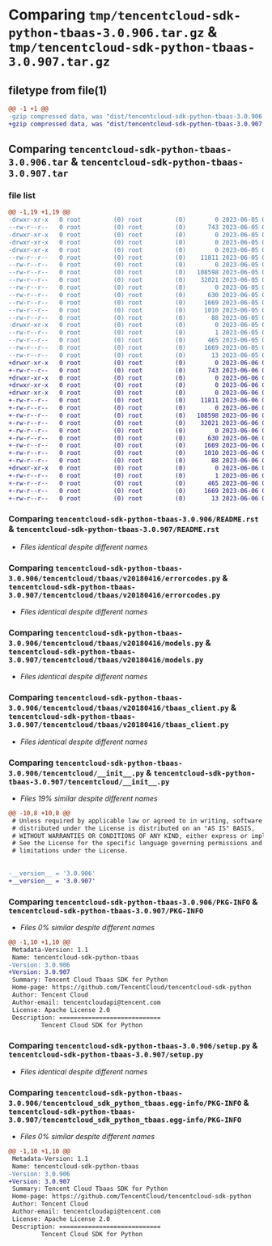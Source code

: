 # Comparing `tmp/tencentcloud-sdk-python-tbaas-3.0.906.tar.gz` & `tmp/tencentcloud-sdk-python-tbaas-3.0.907.tar.gz`

## filetype from file(1)

```diff
@@ -1 +1 @@
-gzip compressed data, was "dist/tencentcloud-sdk-python-tbaas-3.0.906.tar", last modified: Mon Jun  5 00:42:28 2023, max compression
+gzip compressed data, was "dist/tencentcloud-sdk-python-tbaas-3.0.907.tar", last modified: Tue Jun  6 02:34:56 2023, max compression
```

## Comparing `tencentcloud-sdk-python-tbaas-3.0.906.tar` & `tencentcloud-sdk-python-tbaas-3.0.907.tar`

### file list

```diff
@@ -1,19 +1,19 @@
-drwxr-xr-x   0 root         (0) root         (0)        0 2023-06-05 00:42:28.000000 tencentcloud-sdk-python-tbaas-3.0.906/
--rw-r--r--   0 root         (0) root         (0)      743 2023-06-05 00:42:28.000000 tencentcloud-sdk-python-tbaas-3.0.906/README.rst
-drwxr-xr-x   0 root         (0) root         (0)        0 2023-06-05 00:42:28.000000 tencentcloud-sdk-python-tbaas-3.0.906/tencentcloud/
-drwxr-xr-x   0 root         (0) root         (0)        0 2023-06-05 00:42:28.000000 tencentcloud-sdk-python-tbaas-3.0.906/tencentcloud/tbaas/
-drwxr-xr-x   0 root         (0) root         (0)        0 2023-06-05 00:42:28.000000 tencentcloud-sdk-python-tbaas-3.0.906/tencentcloud/tbaas/v20180416/
--rw-r--r--   0 root         (0) root         (0)    11811 2023-06-05 00:42:28.000000 tencentcloud-sdk-python-tbaas-3.0.906/tencentcloud/tbaas/v20180416/errorcodes.py
--rw-r--r--   0 root         (0) root         (0)        0 2023-06-05 00:42:28.000000 tencentcloud-sdk-python-tbaas-3.0.906/tencentcloud/tbaas/v20180416/__init__.py
--rw-r--r--   0 root         (0) root         (0)   108598 2023-06-05 00:42:28.000000 tencentcloud-sdk-python-tbaas-3.0.906/tencentcloud/tbaas/v20180416/models.py
--rw-r--r--   0 root         (0) root         (0)    32021 2023-06-05 00:42:28.000000 tencentcloud-sdk-python-tbaas-3.0.906/tencentcloud/tbaas/v20180416/tbaas_client.py
--rw-r--r--   0 root         (0) root         (0)        0 2023-06-05 00:42:28.000000 tencentcloud-sdk-python-tbaas-3.0.906/tencentcloud/tbaas/__init__.py
--rw-r--r--   0 root         (0) root         (0)      630 2023-06-05 00:42:28.000000 tencentcloud-sdk-python-tbaas-3.0.906/tencentcloud/__init__.py
--rw-r--r--   0 root         (0) root         (0)     1669 2023-06-05 00:42:28.000000 tencentcloud-sdk-python-tbaas-3.0.906/PKG-INFO
--rw-r--r--   0 root         (0) root         (0)     1010 2023-06-05 00:42:28.000000 tencentcloud-sdk-python-tbaas-3.0.906/setup.py
--rw-r--r--   0 root         (0) root         (0)       88 2023-06-05 00:42:28.000000 tencentcloud-sdk-python-tbaas-3.0.906/setup.cfg
-drwxr-xr-x   0 root         (0) root         (0)        0 2023-06-05 00:42:28.000000 tencentcloud-sdk-python-tbaas-3.0.906/tencentcloud_sdk_python_tbaas.egg-info/
--rw-r--r--   0 root         (0) root         (0)        1 2023-06-05 00:42:28.000000 tencentcloud-sdk-python-tbaas-3.0.906/tencentcloud_sdk_python_tbaas.egg-info/dependency_links.txt
--rw-r--r--   0 root         (0) root         (0)      465 2023-06-05 00:42:28.000000 tencentcloud-sdk-python-tbaas-3.0.906/tencentcloud_sdk_python_tbaas.egg-info/SOURCES.txt
--rw-r--r--   0 root         (0) root         (0)     1669 2023-06-05 00:42:28.000000 tencentcloud-sdk-python-tbaas-3.0.906/tencentcloud_sdk_python_tbaas.egg-info/PKG-INFO
--rw-r--r--   0 root         (0) root         (0)       13 2023-06-05 00:42:28.000000 tencentcloud-sdk-python-tbaas-3.0.906/tencentcloud_sdk_python_tbaas.egg-info/top_level.txt
+drwxr-xr-x   0 root         (0) root         (0)        0 2023-06-06 02:34:56.000000 tencentcloud-sdk-python-tbaas-3.0.907/
+-rw-r--r--   0 root         (0) root         (0)      743 2023-06-06 02:34:56.000000 tencentcloud-sdk-python-tbaas-3.0.907/README.rst
+drwxr-xr-x   0 root         (0) root         (0)        0 2023-06-06 02:34:56.000000 tencentcloud-sdk-python-tbaas-3.0.907/tencentcloud/
+drwxr-xr-x   0 root         (0) root         (0)        0 2023-06-06 02:34:56.000000 tencentcloud-sdk-python-tbaas-3.0.907/tencentcloud/tbaas/
+drwxr-xr-x   0 root         (0) root         (0)        0 2023-06-06 02:34:56.000000 tencentcloud-sdk-python-tbaas-3.0.907/tencentcloud/tbaas/v20180416/
+-rw-r--r--   0 root         (0) root         (0)    11811 2023-06-06 02:34:56.000000 tencentcloud-sdk-python-tbaas-3.0.907/tencentcloud/tbaas/v20180416/errorcodes.py
+-rw-r--r--   0 root         (0) root         (0)        0 2023-06-06 02:34:56.000000 tencentcloud-sdk-python-tbaas-3.0.907/tencentcloud/tbaas/v20180416/__init__.py
+-rw-r--r--   0 root         (0) root         (0)   108598 2023-06-06 02:34:56.000000 tencentcloud-sdk-python-tbaas-3.0.907/tencentcloud/tbaas/v20180416/models.py
+-rw-r--r--   0 root         (0) root         (0)    32021 2023-06-06 02:34:56.000000 tencentcloud-sdk-python-tbaas-3.0.907/tencentcloud/tbaas/v20180416/tbaas_client.py
+-rw-r--r--   0 root         (0) root         (0)        0 2023-06-06 02:34:56.000000 tencentcloud-sdk-python-tbaas-3.0.907/tencentcloud/tbaas/__init__.py
+-rw-r--r--   0 root         (0) root         (0)      630 2023-06-06 02:34:56.000000 tencentcloud-sdk-python-tbaas-3.0.907/tencentcloud/__init__.py
+-rw-r--r--   0 root         (0) root         (0)     1669 2023-06-06 02:34:56.000000 tencentcloud-sdk-python-tbaas-3.0.907/PKG-INFO
+-rw-r--r--   0 root         (0) root         (0)     1010 2023-06-06 02:34:56.000000 tencentcloud-sdk-python-tbaas-3.0.907/setup.py
+-rw-r--r--   0 root         (0) root         (0)       88 2023-06-06 02:34:56.000000 tencentcloud-sdk-python-tbaas-3.0.907/setup.cfg
+drwxr-xr-x   0 root         (0) root         (0)        0 2023-06-06 02:34:56.000000 tencentcloud-sdk-python-tbaas-3.0.907/tencentcloud_sdk_python_tbaas.egg-info/
+-rw-r--r--   0 root         (0) root         (0)        1 2023-06-06 02:34:56.000000 tencentcloud-sdk-python-tbaas-3.0.907/tencentcloud_sdk_python_tbaas.egg-info/dependency_links.txt
+-rw-r--r--   0 root         (0) root         (0)      465 2023-06-06 02:34:56.000000 tencentcloud-sdk-python-tbaas-3.0.907/tencentcloud_sdk_python_tbaas.egg-info/SOURCES.txt
+-rw-r--r--   0 root         (0) root         (0)     1669 2023-06-06 02:34:56.000000 tencentcloud-sdk-python-tbaas-3.0.907/tencentcloud_sdk_python_tbaas.egg-info/PKG-INFO
+-rw-r--r--   0 root         (0) root         (0)       13 2023-06-06 02:34:56.000000 tencentcloud-sdk-python-tbaas-3.0.907/tencentcloud_sdk_python_tbaas.egg-info/top_level.txt
```

### Comparing `tencentcloud-sdk-python-tbaas-3.0.906/README.rst` & `tencentcloud-sdk-python-tbaas-3.0.907/README.rst`

 * *Files identical despite different names*

### Comparing `tencentcloud-sdk-python-tbaas-3.0.906/tencentcloud/tbaas/v20180416/errorcodes.py` & `tencentcloud-sdk-python-tbaas-3.0.907/tencentcloud/tbaas/v20180416/errorcodes.py`

 * *Files identical despite different names*

### Comparing `tencentcloud-sdk-python-tbaas-3.0.906/tencentcloud/tbaas/v20180416/models.py` & `tencentcloud-sdk-python-tbaas-3.0.907/tencentcloud/tbaas/v20180416/models.py`

 * *Files identical despite different names*

### Comparing `tencentcloud-sdk-python-tbaas-3.0.906/tencentcloud/tbaas/v20180416/tbaas_client.py` & `tencentcloud-sdk-python-tbaas-3.0.907/tencentcloud/tbaas/v20180416/tbaas_client.py`

 * *Files identical despite different names*

### Comparing `tencentcloud-sdk-python-tbaas-3.0.906/tencentcloud/__init__.py` & `tencentcloud-sdk-python-tbaas-3.0.907/tencentcloud/__init__.py`

 * *Files 19% similar despite different names*

```diff
@@ -10,8 +10,8 @@
 # Unless required by applicable law or agreed to in writing, software
 # distributed under the License is distributed on an "AS IS" BASIS,
 # WITHOUT WARRANTIES OR CONDITIONS OF ANY KIND, either express or implied.
 # See the License for the specific language governing permissions and
 # limitations under the License.
 
 
-__version__ = '3.0.906'
+__version__ = '3.0.907'
```

### Comparing `tencentcloud-sdk-python-tbaas-3.0.906/PKG-INFO` & `tencentcloud-sdk-python-tbaas-3.0.907/PKG-INFO`

 * *Files 0% similar despite different names*

```diff
@@ -1,10 +1,10 @@
 Metadata-Version: 1.1
 Name: tencentcloud-sdk-python-tbaas
-Version: 3.0.906
+Version: 3.0.907
 Summary: Tencent Cloud Tbaas SDK for Python
 Home-page: https://github.com/TencentCloud/tencentcloud-sdk-python
 Author: Tencent Cloud
 Author-email: tencentcloudapi@tencent.com
 License: Apache License 2.0
 Description: ============================
         Tencent Cloud SDK for Python
```

### Comparing `tencentcloud-sdk-python-tbaas-3.0.906/setup.py` & `tencentcloud-sdk-python-tbaas-3.0.907/setup.py`

 * *Files identical despite different names*

### Comparing `tencentcloud-sdk-python-tbaas-3.0.906/tencentcloud_sdk_python_tbaas.egg-info/PKG-INFO` & `tencentcloud-sdk-python-tbaas-3.0.907/tencentcloud_sdk_python_tbaas.egg-info/PKG-INFO`

 * *Files 0% similar despite different names*

```diff
@@ -1,10 +1,10 @@
 Metadata-Version: 1.1
 Name: tencentcloud-sdk-python-tbaas
-Version: 3.0.906
+Version: 3.0.907
 Summary: Tencent Cloud Tbaas SDK for Python
 Home-page: https://github.com/TencentCloud/tencentcloud-sdk-python
 Author: Tencent Cloud
 Author-email: tencentcloudapi@tencent.com
 License: Apache License 2.0
 Description: ============================
         Tencent Cloud SDK for Python
```

